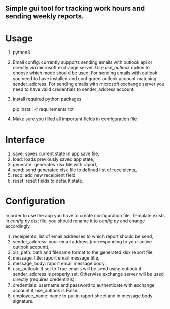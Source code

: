 Simple gui tool for tracking work hours and sending weekly reports.
-------------------------------------------------------------------

# Usage

1. python3 .

2. Email config: currently supports sending emails with outlook api or directly via microsoft exchange server.
Use *use_outlook* option to choose which mode should be used.
For sending emails with outlook you need to have installed and configured outlook account matching sender_address.
For sending emails with microsoft exchange server you need to have valid credentials to sender_address account. 

3. Install required python packages

    pip install -r requirements.txt

4. Make sure you filled all important fields in configuration file

# Interface

1. save: saves current state in app save file,
2. load: loads previously saved app state,
3. generate: generates xlsx file with raport,
4. send: send generated xlsx file to defined list of receipients,
5. recp: add new receipient field,
6. reset: reset fields to default state.

# Configuration

In order to use the app you have to create configuration file.
Template exists in *config.py.dist* file, you should rename it to *config.py* and change accordingly.

1. receipients: list of email addresses to which report should be send,
2. sender_address: your email address (corresponding to your active outlook account),
3. xls_path: path and filename format to the generated xlsx report file,
4. message_title: raport email message title,
5. message_body: raport email message body.
6. use_outlook: if set to True emails will be send using outlook if sender_address is properly set. Otherwise exchange server will be used directly (requires credentials).
7. credentials: username and password to authenticate with exchange account if use_outlook is False.
8. employee_name: name to put in raport sheet and in message body signature.



